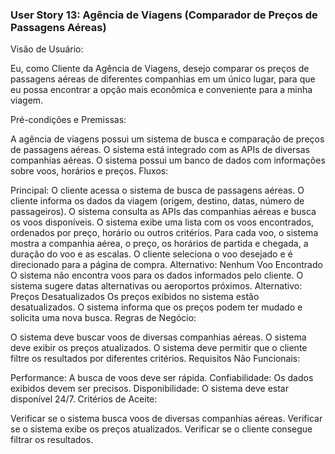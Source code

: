 ### User Story 13: Agência de Viagens (Comparador de Preços de Passagens Aéreas)

Visão de Usuário:

Eu, como Cliente da Agência de Viagens, desejo comparar os preços de passagens aéreas de diferentes companhias em um único lugar, para que eu possa encontrar a opção mais econômica e conveniente para a minha viagem.

Pré-condições e Premissas:

A agência de viagens possui um sistema de busca e comparação de preços de passagens aéreas.
O sistema está integrado com as APIs de diversas companhias aéreas.
O sistema possui um banco de dados com informações sobre voos, horários e preços.
Fluxos:

Principal:
O cliente acessa o sistema de busca de passagens aéreas.
O cliente informa os dados da viagem (origem, destino, datas, número de passageiros).
O sistema consulta as APIs das companhias aéreas e busca os voos disponíveis.
O sistema exibe uma lista com os voos encontrados, ordenados por preço, horário ou outros critérios.
Para cada voo, o sistema mostra a companhia aérea, o preço, os horários de partida e chegada, a duração do voo e as escalas.
O cliente seleciona o voo desejado e é direcionado para a página de compra.
Alternativo: Nenhum Voo Encontrado
O sistema não encontra voos para os dados informados pelo cliente.
O sistema sugere datas alternativas ou aeroportos próximos.
Alternativo: Preços Desatualizados
Os preços exibidos no sistema estão desatualizados.
O sistema informa que os preços podem ter mudado e solicita uma nova busca.
Regras de Negócio:

O sistema deve buscar voos de diversas companhias aéreas.
O sistema deve exibir os preços atualizados.
O sistema deve permitir que o cliente filtre os resultados por diferentes critérios.
Requisitos Não Funcionais:

Performance: A busca de voos deve ser rápida.
Confiabilidade: Os dados exibidos devem ser precisos.
Disponibilidade: O sistema deve estar disponível 24/7.
Critérios de Aceite:

Verificar se o sistema busca voos de diversas companhias aéreas.
Verificar se o sistema exibe os preços atualizados.
Verificar se o cliente consegue filtrar os resultados.